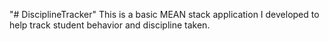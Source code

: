 "# DisciplineTracker" 
This is a basic MEAN stack application I developed to help track student behavior and discipline taken.
